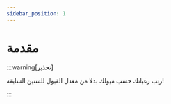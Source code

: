 ```yaml
---
sidebar_position: 1
---
```


# مقدمة

:::warning[تحذير]

رتب رغباتك حسب ميولك بدلا من معدل القبول للسنين السابقة!

:::
